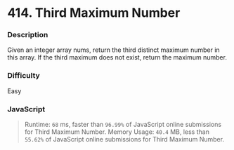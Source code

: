 # 414. Third Maximum Number

### Description

Given an integer array nums, return the third distinct maximum number in this array. If the third maximum does not exist, return the maximum number.

### Difficulty

Easy

### JavaScript

> Runtime: `68` ms, faster than `96.99%` of JavaScript online submissions for Third Maximum Number.
> Memory Usage: `40.4` MB, less than `55.62%` of JavaScript online submissions for Third Maximum Number.

